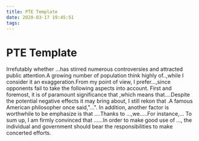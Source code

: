 ```yaml
---
title: PTE Template
date: 2020-03-17 19:45:51
tags:
---
```

# PTE Template
Irrefutably whether ...has stirred numerous controversies and attracted public attention.A growing number of population think highly of..,while I consider it an exaggeration.From my point of view, I prefer...,since opponents fail to take the following aspects into account.
First and foremost, it is of paramount significance that ,which means that....Despite the potential negative effects it may bring about, I still rekon that .A famous American philosopher once said,"...".
In addition, another factor is worthwhile to be emphasize is that ....Thanks to ...,we.....For instance,...
To sum up, I am firmly convinced that ......In order to make good use of ..., the individual and government should bear the responsibilities to make concerted efforts.